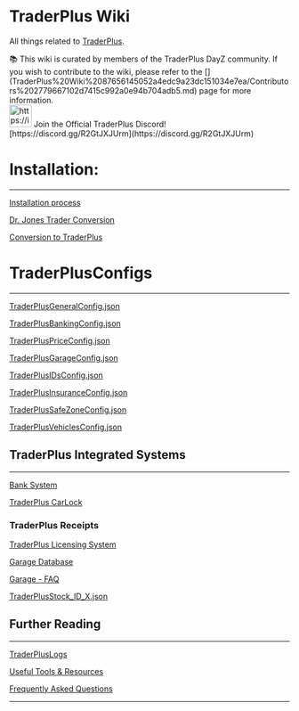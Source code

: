 # TraderPlus Wiki

All things related to [TraderPlus](https://steamcommunity.com/sharedfiles/filedetails/?id=2458896948).  

<aside>
📚 This wiki is curated by members of the TraderPlus DayZ community. If you wish to contribute to the wiki, please refer to the [](TraderPlus%20Wiki%2087656145052a4edc9a23dc151034e7ea/Contributors%202779667102d7415c992a0e94b704adb5.md) page for more information.

</aside>

<aside>
<img src="https://i.pinimg.com/736x/c8/83/cb/c883cb55b591dc00ecdd30304a5ab52f.jpg" alt="https://i.pinimg.com/736x/c8/83/cb/c883cb55b591dc00ecdd30304a5ab52f.jpg" width="40px" /> Join the Official TraderPlus Discord!
[https://discord.gg/R2GtJXJUrm](https://discord.gg/R2GtJXJUrm)

</aside>

# Installation:

---

[Installation process](TraderPlus%20Wiki%2087656145052a4edc9a23dc151034e7ea/Installation%20process%20904660a9ae9444bfa0919971d947eca5.md)

[Dr. Jones Trader Conversion](TraderPlus%20Wiki%2087656145052a4edc9a23dc151034e7ea/Dr%20Jones%20Trader%20Conversion%20b35b8c7ac2dc4e42a5f98e3252eb6787.md)

[Conversion to TraderPlus](TraderPlus%20Wiki%2087656145052a4edc9a23dc151034e7ea/Dr%20Jones%20Trader%20Conversion%20b35b8c7ac2dc4e42a5f98e3252eb6787/Conversion%20to%20TraderPlus%2057dc1832c5a846c8abeab212db27d56f.md)

# TraderPlusConfigs

---

[TraderPlusGeneralConfig.json](TraderPlus%20Wiki%2087656145052a4edc9a23dc151034e7ea/TraderPlusGeneralConfig%20json%20eef7f811207c48aca418cffd41121735.md)

[TraderPlusBankingConfig.json](TraderPlus%20Wiki%2087656145052a4edc9a23dc151034e7ea/TraderPlusBankingConfig%20json%206d6e28a44e8940bba0d413665f8fdfbc.md)

[TraderPlusPriceConfig.json](TraderPlus%20Wiki%2087656145052a4edc9a23dc151034e7ea/TraderPlusPriceConfig%20json%20bafb5261d89349f1ac68f82e53eb3b46.md)

[TraderPlusGarageConfig.json](TraderPlus%20Wiki%2087656145052a4edc9a23dc151034e7ea/TraderPlusGarageConfig%20json%2069e491d7eeb644049c1adc3e30b1030d.md)

[TraderPlusIDsConfig.json](TraderPlus%20Wiki%2087656145052a4edc9a23dc151034e7ea/TraderPlusIDsConfig%20json%20f208ea4128d149b6a1b7b4fca27f871b.md)

[TraderPlusInsuranceConfig.json](TraderPlus%20Wiki%2087656145052a4edc9a23dc151034e7ea/TraderPlusInsuranceConfig%20json%202a8e56b87f5943ecae07333669df3394.md)

[TraderPlusSafeZoneConfig.json](TraderPlus%20Wiki%2087656145052a4edc9a23dc151034e7ea/TraderPlusSafeZoneConfig%20json%20e6d485d37c66485287111890f9c35b64.md)

[TraderPlusVehiclesConfig.json](TraderPlus%20Wiki%2087656145052a4edc9a23dc151034e7ea/TraderPlusVehiclesConfig%20json%2068e0a4dabc4c40459d27eae2f4a6c776.md)

## TraderPlus Integrated Systems

---

[Bank System](TraderPlus%20Wiki%2087656145052a4edc9a23dc151034e7ea/TraderPlusBankingConfig%20json%206d6e28a44e8940bba0d413665f8fdfbc/Bank%20System%20020b28eb9605467ea43bd1a228aef2b4.md)

[TraderPlus CarLock](TraderPlus%20Wiki%2087656145052a4edc9a23dc151034e7ea/TraderPlusGarageConfig%20json%2069e491d7eeb644049c1adc3e30b1030d/TraderPlus%20CarLock%2034493322d95f4a858ec362035d5de1dc.md)

### TraderPlus Receipts

[TraderPlus Licensing System](TraderPlus%20Wiki%2087656145052a4edc9a23dc151034e7ea/TraderPlusGeneralConfig%20json%20eef7f811207c48aca418cffd41121735/TraderPlus%20Licensing%20System%2068c5afe7933245afbc65c9f40b5b777d.md)

[Garage Database](TraderPlus%20Wiki%2087656145052a4edc9a23dc151034e7ea/TraderPlusGarageConfig%20json%2069e491d7eeb644049c1adc3e30b1030d/Garage%20Database%20dc265b51fc7c44549eb9a01446148c05.md)

[Garage - FAQ](TraderPlus%20Wiki%2087656145052a4edc9a23dc151034e7ea/TraderPlusGarageConfig%20json%2069e491d7eeb644049c1adc3e30b1030d/Garage%20-%20FAQ%20f30358393f934cfa9aac58d8aca6b47b.md)

[TraderPlusStock_ID_X.json](TraderPlus%20Wiki%2087656145052a4edc9a23dc151034e7ea/TraderPlusPriceConfig%20json%20bafb5261d89349f1ac68f82e53eb3b46/TraderPlusStock_ID_X%20json%20d18f41837fde44a5a56e6c63460c5e9e.md)

## Further Reading

---

[TraderPlusLogs](TraderPlus%20Wiki%2087656145052a4edc9a23dc151034e7ea/TraderPlusLogs%209b44cd5bb2ab47899ca51f5f4fad37ae.md)

[Useful Tools & Resources](TraderPlus%20Wiki%2087656145052a4edc9a23dc151034e7ea/Useful%20Tools%20&%20Resources%20bdc17538c1bc4645a7695ea5ae284095.md)

[Frequently Asked Questions](TraderPlus%20Wiki%2087656145052a4edc9a23dc151034e7ea/Frequently%20Asked%20Questions%20ca215f87d6da4deb99c2a32b6d7a3391.md)

---